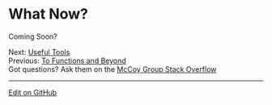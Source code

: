 # What Now?

Coming Soon?

Next: [Useful Tools](UsefulTools.md)<br/>
Previous: [To Functions and Beyond](FunctionsAndBeyond.md)<br/>
Got questions? Ask them on the [McCoy Group Stack Overflow](https://stackoverflow.com/c/mccoygroup/questions/ask)

---
[Edit on GitHub](https://github.com/McCoyGroup/References/edit/gh-pages/McCoy%20Group%20Code%20Academy/GettingStarted/WhatNow.md)